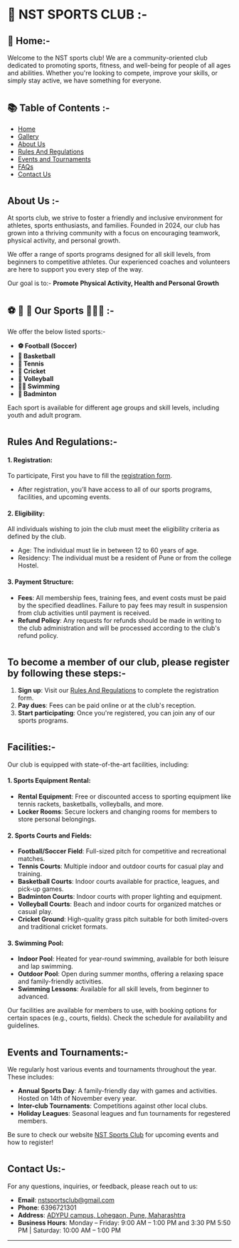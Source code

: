 #
# 🚀 NST SPORTS CLUB :-
## 🏡 Home:-

Welcome to the NST sports club! We are a community-oriented club dedicated to promoting sports, fitness, and well-being for people of all ages and abilities. Whether you're looking to compete, improve your skills, or simply stay active, we have something for everyone.

#
## 📚 Table of Contents :-

- [Home](#home)
- [Gallery](#gallery)
- [About Us](#about-us)
- [Rules And Regulations](#rules-and-regulations)
- [Events and Tournaments](#events-and-tournaments)
- [FAQs](#FAQs)
- [Contact Us](#contact-us)


#
## About Us :-

At sports club, we strive to foster a friendly and inclusive environment for athletes, sports enthusiasts, and families. Founded in 2024, our club has grown into a thriving community with a focus on encouraging teamwork, physical activity, and personal growth.

We offer a range of sports programs designed for all skill levels, from beginners to competitive athletes. Our experienced coaches and volunteers are here to support you every step of the way.

Our goal is to:-
**Promote Physical Activity, Health and Personal Growth**

#
## ⚽️ 🏀 🏐 Our Sports 🏏🏓🏸 :-

We offer the below listed sports:-

- **⚽️ Football (Soccer)** 
- **🏀 Basketball**
- **🏓 Tennis**
- **🏏 Cricket**
- **🏐 Volleyball**
- **🏊🏻 Swimming**
- **🏸 Badminton**

Each sport is available for different age groups and skill levels, including youth and adult program.

#
## Rules And Regulations:-

####  1. **Registration:** 
To participate, First you have to fill the [registration form](#rules-and-regulations).
- After registration, you’ll have access to all of our sports programs, facilities, and upcoming events.

#### 2. **Eligibility:** 
All individuals wishing to join the club must meet the eligibility criteria as defined by the club.

- Age: The individual must lie in between 12 to 60 years of age.
- Residency: The individual must be a resident of Pune or from the college Hostel.

#### 3. **Payment Structure**: 
- **Fees**: All membership fees, training fees, and event costs must be paid by the specified deadlines. Failure to pay fees may result in suspension from club activities until payment is received.
- **Refund Policy**: Any requests for refunds should be made in writing to the club administration and will be processed according to the club's refund policy.

#
## To become a member of our club, please register by following these steps:-

1. **Sign up**: Visit our [Rules And Regulations](#rules-and-regulations) to complete the registration form.
2. **Pay dues**: Fees can be paid online or at the club's reception.
3. **Start participating**: Once you're registered, you can join any of our sports programs.


#
## Facilities:-

Our club is equipped with state-of-the-art facilities, including:

#### 1. **Sports Equipment Rental**: 

- **Rental Equipment**: Free or discounted access to sporting equipment like tennis rackets, basketballs, volleyballs, and more.
- **Locker Rooms**: Secure lockers and changing rooms for members to store personal belongings.

#### 2. **Sports Courts and Fields**:
- **Football/Soccer Field**: Full-sized pitch for competitive and recreational matches.
- **Tennis Courts**: Multiple indoor and outdoor courts for casual play and training.
- **Basketball Courts**: Indoor courts available for practice, leagues, and pick-up games.
- **Badminton Courts**: Indoor courts with proper lighting and equipment.
- **Volleyball Courts**: Beach and indoor courts for organized matches or casual play.
- **Cricket Ground**: High-quality grass pitch suitable for both limited-overs and traditional cricket formats.

#### 3. **Swimming Pool**:
- **Indoor Pool**: Heated for year-round swimming, available for both leisure and lap swimming.
- **Outdoor Pool**: Open during summer months, offering a relaxing space and family-friendly activities.
- **Swimming Lessons**: Available for all skill levels, from beginner to advanced.


Our facilities are available for members to use, with booking options for certain spaces (e.g., courts, fields). Check the schedule for availability and guidelines.

#
## Events and Tournaments:-

We regularly host various events and tournaments throughout the year. These includes:

- **Annual Sports Day**: A family-friendly day with games and activities. Hosted on 14th of November every year.
- **Inter-club Tournaments**: Competitions against other local clubs.
- **Holiday Leagues**: Seasonal leagues and fun tournaments for regestered members.

Be sure to check our website [NST Sports Club]() for upcoming events and how to register!

#
## Contact Us:-

For any questions, inquiries, or feedback, please reach out to us:

- **Email**: [nstsportsclub@gmail.com]()
- **Phone**: 6396721301
- **Address**: [ADYPU campus, Lohegaon, Pune, Maharashtra](https://maps.app.goo.gl/JJr8rh8N6BWLpsKN9)
- **Business Hours**: Monday – Friday: 9:00 AM – 1:00 PM and 3:30 PM 5:50 PM | Saturday: 10:00 AM – 1:00 PM


---
